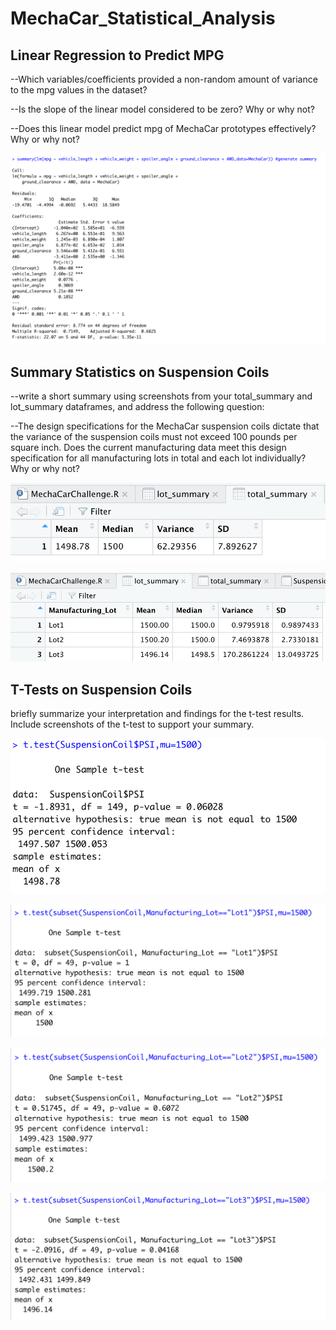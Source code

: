 # MechaCar_Statistical_Analysis

## Linear Regression to Predict MPG

--Which variables/coefficients provided a non-random amount of variance to the mpg values in the dataset?

--Is the slope of the linear model considered to be zero? Why or why not?

--Does this linear model predict mpg of MechaCar prototypes effectively? Why or why not?

![Deliverable1_LM.png](Deliverable1_LM.png)

## Summary Statistics on Suspension Coils

--write a short summary using screenshots from your total_summary and lot_summary dataframes, and address the following question:

--The design specifications for the MechaCar suspension coils dictate that the variance of the suspension coils must not exceed 100 pounds per square inch. Does the current manufacturing data meet this design specification for all manufacturing lots in total and each lot individually? Why or why not?

![Deliverable2_total_summary.png](Deliverable2_total_summary.png)

![Deliverable2_lot_summary.png](Deliverable2_lot_summary.png)

## T-Tests on Suspension Coils

briefly summarize your interpretation and findings for the t-test results. Include screenshots of the t-test to support your summary.

![Deliverable3_ttest_total.png](Deliverable3_ttest_total.png)

![Deliverable3_ttest1.png](Deliverable3_ttest1.png)

![Deliverable3_ttest2.png](Deliverable3_ttest2.png)

![Deliverable3_ttest3.png](Deliverable3_ttest3.png)